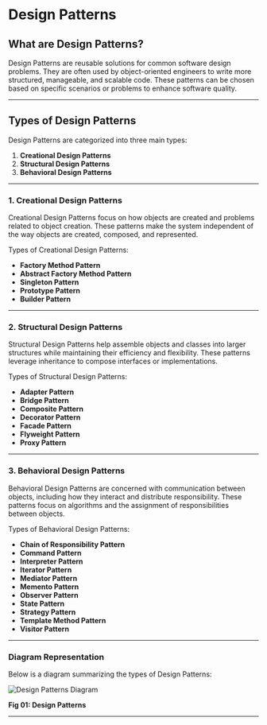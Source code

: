 # Design Patterns

## What are Design Patterns?

Design Patterns are reusable solutions for common software design problems. They are often used by object-oriented engineers to write more structured, manageable, and scalable code. These patterns can be chosen based on specific scenarios or problems to enhance software quality.

---

## Types of Design Patterns

Design Patterns are categorized into three main types:

1. **Creational Design Patterns**
2. **Structural Design Patterns**
3. **Behavioral Design Patterns**

---

### 1. Creational Design Patterns

Creational Design Patterns focus on how objects are created and problems related to object creation. These patterns make the system independent of the way objects are created, composed, and represented.

Types of Creational Design Patterns:
- **Factory Method Pattern**
- **Abstract Factory Method Pattern**
- **Singleton Pattern**
- **Prototype Pattern**
- **Builder Pattern**

---

### 2. Structural Design Patterns

Structural Design Patterns help assemble objects and classes into larger structures while maintaining their efficiency and flexibility. These patterns leverage inheritance to compose interfaces or implementations.

Types of Structural Design Patterns:
- **Adapter Pattern**
- **Bridge Pattern**
- **Composite Pattern**
- **Decorator Pattern**
- **Facade Pattern**
- **Flyweight Pattern**
- **Proxy Pattern**

---

### 3. Behavioral Design Patterns

Behavioral Design Patterns are concerned with communication between objects, including how they interact and distribute responsibility. These patterns focus on algorithms and the assignment of responsibilities between objects.

Types of Behavioral Design Patterns:
- **Chain of Responsibility Pattern**
- **Command Pattern**
- **Interpreter Pattern**
- **Iterator Pattern**
- **Mediator Pattern**
- **Memento Pattern**
- **Observer Pattern**
- **State Pattern**
- **Strategy Pattern**
- **Template Method Pattern**
- **Visitor Pattern**

---

### Diagram Representation

Below is a diagram summarizing the types of Design Patterns:

![Design Patterns Diagram](https://prod-files-secure.s3.us-west-2.amazonaws.com/783f9e87-62ee-4775-bc2c-860838a0e921/8699992a-345e-41f0-9588-ea2f3e390ce3/image.png)

**Fig 01: Design Patterns**

---

